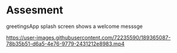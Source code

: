 # Assesment
 greetingsApp
 splash screen shows a welcome messsge 
 






https://user-images.githubusercontent.com/72235590/189365087-78b35b51-d6a5-4e76-9779-2431212e8983.mp4


